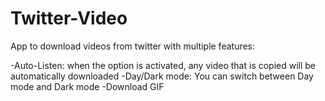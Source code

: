 # Twitter-Video

App to download videos from twitter with multiple features:

-Auto-Listen: when the option is activated, any video that is copied will be automatically downloaded
-Day/Dark mode: You can switch between Day mode and Dark mode
-Download GIF
